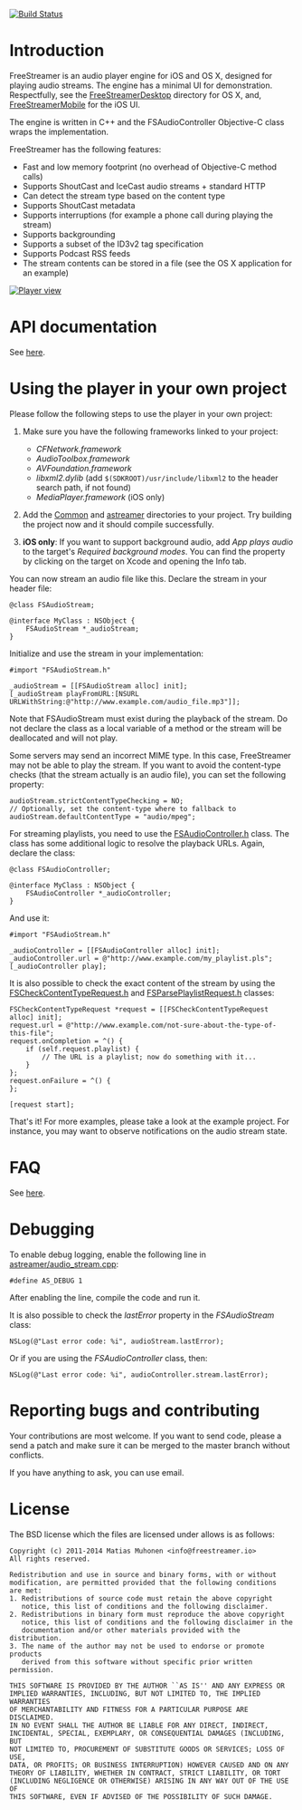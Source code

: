 [![Build Status](https://api.travis-ci.org/muhku/FreeStreamer.png?branch=master)](https://travis-ci.org/muhku/FreeStreamer)

Introduction
====================

FreeStreamer is an audio player engine for iOS and OS X, designed for playing audio streams. The engine has a minimal UI for demonstration. Respectfully, see the [FreeStreamerDesktop](https://github.com/muhku/FreeStreamer/tree/master/FreeStreamerDesktop) directory for OS X, and, [FreeStreamerMobile](https://github.com/muhku/FreeStreamer/tree/master/FreeStreamerMobile) for the iOS UI.

The engine is written in C++ and the FSAudioController Objective-C class wraps the implementation.

FreeStreamer has the following features:

- Fast and low memory footprint (no overhead of Objective-C method calls)
- Supports ShoutCast and IceCast audio streams + standard HTTP
- Can detect the stream type based on the content type
- Supports ShoutCast metadata
- Supports interruptions (for example a phone call during playing the stream)
- Supports backgrounding
- Supports a subset of the ID3v2 tag specification 
- Supports Podcast RSS feeds
- The stream contents can be stored in a file (see the OS X application for an example)

[![Player view](https://raw.github.com/muhku/FreeStreamer/master/Extra/player-new.png)](https://github.com/muhku/FreeStreamer/)

API documentation
====================

See [here](http://freestreamer.io/api/).

Using the player in your own project
====================

Please follow the following steps to use the player in your own project:

1. Make sure you have the following frameworks linked to your project:
   - _CFNetwork.framework_
   - _AudioToolbox.framework_
   - _AVFoundation.framework_
   - _libxml2.dylib_ (add ```$(SDKROOT)/usr/include/libxml2``` to the header search path, if not found)
   - _MediaPlayer.framework_ (iOS only)

2. Add the [Common](https://github.com/muhku/FreeStreamer/tree/master/Common) and [astreamer](https://github.com/muhku/FreeStreamer/tree/master/astreamer) directories to your project. Try building the project now and it should compile successfully.

3. **iOS only**: If you want to support background audio, add *App plays audio* to the target's *Required background modes*. You can find the property by clicking on the target on Xcode and opening the Info tab.

You can now stream an audio file like this. Declare the stream in your header file:

```
@class FSAudioStream;

@interface MyClass : NSObject {
    FSAudioStream *_audioStream;
}
```

Initialize and use the stream in your implementation:


```
#import "FSAudioStream.h"

_audioStream = [[FSAudioStream alloc] init];
[_audioStream playFromURL:[NSURL URLWithString:@"http://www.example.com/audio_file.mp3"]];
```

Note that FSAudioStream must exist during the playback of the stream. Do not declare the class as a local variable of a method or the stream will be deallocated and will not play.

Some servers may send an incorrect MIME type. In this case, FreeStreamer may not be able to play the stream. If you want to avoid the content-type checks (that the stream actually is an audio file), you can set the following property:

```
audioStream.strictContentTypeChecking = NO;
// Optionally, set the content-type where to fallback to
audioStream.defaultContentType = "audio/mpeg";
```

For streaming playlists, you need to use the [FSAudioController.h](https://github.com/muhku/FreeStreamer/blob/master/Common/FSAudioController.h) class. The class has some additional logic to resolve the playback URLs. Again, declare the class:

```
@class FSAudioController;

@interface MyClass : NSObject {
    FSAudioController *_audioController;
}
```

And use it:

```
#import "FSAudioStream.h"

_audioController = [[FSAudioController alloc] init];
_audioController.url = @"http://www.example.com/my_playlist.pls";
[_audioController play];
```

It is also possible to check the exact content of the stream by using the [FSCheckContentTypeRequest.h](https://github.com/muhku/FreeStreamer/blob/master/Common/FSCheckContentTypeRequest.h) and [FSParsePlaylistRequest.h](https://github.com/muhku/FreeStreamer/blob/master/Common/FSParsePlaylistRequest.h) classes:

```
FSCheckContentTypeRequest *request = [[FSCheckContentTypeRequest alloc] init];
request.url = @"http://www.example.com/not-sure-about-the-type-of-this-file";
request.onCompletion = ^() {
    if (self.request.playlist) {
        // The URL is a playlist; now do something with it...
	}
};
request.onFailure = ^() {	
};

[request start];
```

That's it! For more examples, please take a look at the example project. For instance, you may want to observe notifications on the audio stream state.

FAQ
====================

See [here](https://github.com/muhku/FreeStreamer/wiki/FreeStreamer-FAQ).

Debugging
====================

To enable debug logging, enable the following line in [astreamer/audio_stream.cpp](https://github.com/muhku/FreeStreamer/blob/master/astreamer/audio_stream.cpp#L17):

```
#define AS_DEBUG 1
```

After enabling the line, compile the code and run it.

It is also possible to check the _lastError_ property in the _FSAudioStream_ class:

```
NSLog(@"Last error code: %i", audioStream.lastError);
```

Or if you are using the _FSAudioController_ class, then:

```
NSLog(@"Last error code: %i", audioController.stream.lastError);
```

Reporting bugs and contributing
====================

Your contributions are most welcome. If you want to send code, please a send a patch and make sure it can be merged to the master branch without conflicts.

If you have anything to ask, you can use email.

License
====================

The BSD license which the files are licensed under allows is as follows:

    Copyright (c) 2011-2014 Matias Muhonen <info@freestreamer.io>
    All rights reserved.

    Redistribution and use in source and binary forms, with or without
    modification, are permitted provided that the following conditions
    are met:
    1. Redistributions of source code must retain the above copyright
       notice, this list of conditions and the following disclaimer.
    2. Redistributions in binary form must reproduce the above copyright
       notice, this list of conditions and the following disclaimer in the
       documentation and/or other materials provided with the distribution.
    3. The name of the author may not be used to endorse or promote products
       derived from this software without specific prior written permission.

    THIS SOFTWARE IS PROVIDED BY THE AUTHOR ``AS IS'' AND ANY EXPRESS OR
    IMPLIED WARRANTIES, INCLUDING, BUT NOT LIMITED TO, THE IMPLIED WARRANTIES
    OF MERCHANTABILITY AND FITNESS FOR A PARTICULAR PURPOSE ARE DISCLAIMED.
    IN NO EVENT SHALL THE AUTHOR BE LIABLE FOR ANY DIRECT, INDIRECT,
    INCIDENTAL, SPECIAL, EXEMPLARY, OR CONSEQUENTIAL DAMAGES (INCLUDING, BUT
    NOT LIMITED TO, PROCUREMENT OF SUBSTITUTE GOODS OR SERVICES; LOSS OF USE,
    DATA, OR PROFITS; OR BUSINESS INTERRUPTION) HOWEVER CAUSED AND ON ANY
    THEORY OF LIABILITY, WHETHER IN CONTRACT, STRICT LIABILITY, OR TORT
    (INCLUDING NEGLIGENCE OR OTHERWISE) ARISING IN ANY WAY OUT OF THE USE OF
    THIS SOFTWARE, EVEN IF ADVISED OF THE POSSIBILITY OF SUCH DAMAGE.
